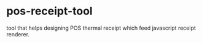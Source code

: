 # pos-receipt-tool

tool that helps designing POS thermal receipt which feed javascript receipt renderer.
